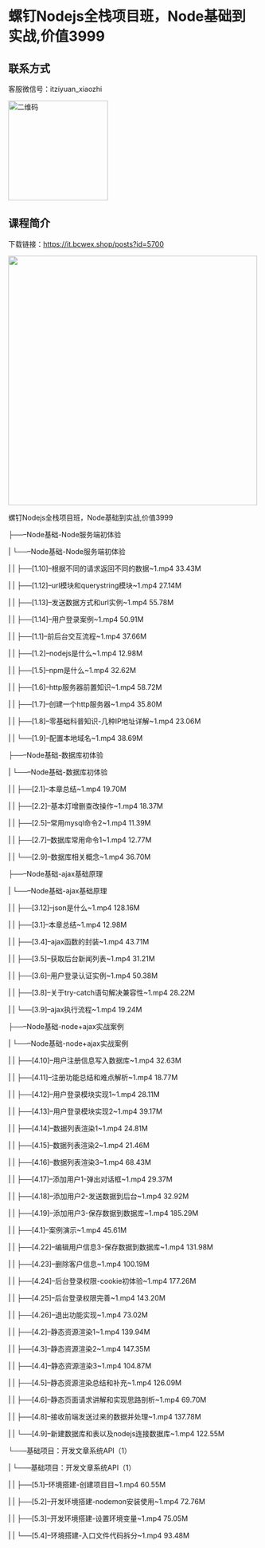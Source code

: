 # 螺钉Nodejs全栈项目班，Node基础到实战,价值3999

## 联系方式

客服微信号：itziyuan_xiaozhi

<img src="https://ziyuanyun.oss-cn-guangzhou.aliyuncs.com/common/20240614073449/666b82192834a.jpg" width="200" height="200" alt="二维码">

## 课程简介

下载链接：https://it.bcwex.shop/posts?id=5700

<img src="https://ziyuanyun.oss-cn-guangzhou.aliyuncs.com/yun/20241201164337/674c21b99f8db.jpg" width="500" alt="">

  

 螺钉Nodejs全栈项目班，Node基础到实战,价值3999

 ├──&#8211;Node基础-Node服务端初体验

 | └──&#8211;Node基础-Node服务端初体验

 | | ├──[1.10]&#8211;根据不同的请求返回不同的数据~1.mp4 33.43M

 | | ├──[1.12]&#8211;url模块和querystring模块~1.mp4 27.14M

 | | ├──[1.13]&#8211;发送数据方式和url实例~1.mp4 55.78M

 | | ├──[1.14]&#8211;用户登录案例~1.mp4 50.91M

 | | ├──[1.1]&#8211;前后台交互流程~1.mp4 37.66M

 | | ├──[1.2]&#8211;nodejs是什么~1.mp4 12.98M

 | | ├──[1.5]&#8211;npm是什么~1.mp4 32.62M

 | | ├──[1.6]&#8211;http服务器前置知识~1.mp4 58.72M

 | | ├──[1.7]&#8211;创建一个http服务器~1.mp4 35.80M

 | | ├──[1.8]&#8211;零基础科普知识-几种IP地址详解~1.mp4 23.06M

 | | └──[1.9]&#8211;配置本地域名~1.mp4 38.69M

 ├──&#8211;Node基础-数据库初体验

 | └──&#8211;Node基础-数据库初体验

 | | ├──[2.1]&#8211;本章总结~1.mp4 19.70M

 | | ├──[2.2]&#8211;基本灯增删查改操作~1.mp4 18.37M

 | | ├──[2.5]&#8211;常用mysql命令2~1.mp4 11.39M

 | | ├──[2.7]&#8211;数据库常用命令1~1.mp4 12.77M

 | | └──[2.9]&#8211;数据库相关概念~1.mp4 36.70M

 ├──&#8211;Node基础-ajax基础原理

 | └──&#8211;Node基础-ajax基础原理

 | | ├──[3.12]&#8211;json是什么~1.mp4 128.16M

 | | ├──[3.1]&#8211;本章总结~1.mp4 12.98M

 | | ├──[3.4]&#8211;ajax函数的封装~1.mp4 43.71M

 | | ├──[3.5]&#8211;获取后台新闻列表~1.mp4 31.21M

 | | ├──[3.6]&#8211;用户登录认证实例~1.mp4 50.38M

 | | ├──[3.8]&#8211;关于try-catch语句解决兼容性~1.mp4 28.22M

 | | └──[3.9]&#8211;ajax执行流程~1.mp4 19.24M

 ├──&#8211;Node基础-node+ajax实战案例

 | └──&#8211;Node基础-node+ajax实战案例

 | | ├──[4.10]&#8211;用户注册信息写入数据库~1.mp4 32.63M

 | | ├──[4.11]&#8211;注册功能总结和难点解析~1.mp4 18.77M

 | | ├──[4.12]&#8211;用户登录模块实现1~1.mp4 28.11M

 | | ├──[4.13]&#8211;用户登录模块实现2~1.mp4 39.17M

 | | ├──[4.14]&#8211;数据列表渲染1~1.mp4 24.81M

 | | ├──[4.15]&#8211;数据列表渲染2~1.mp4 21.46M

 | | ├──[4.16]&#8211;数据列表渲染3~1.mp4 68.43M

 | | ├──[4.17]&#8211;添加用户1-弹出对话框~1.mp4 29.37M

 | | ├──[4.18]&#8211;添加用户2-发送数据到后台~1.mp4 32.92M

 | | ├──[4.19]&#8211;添加用户3-保存数据到数据库~1.mp4 185.29M

 | | ├──[4.1]&#8211;案例演示~1.mp4 45.61M

 | | ├──[4.22]&#8211;编辑用户信息3-保存数据到数据库~1.mp4 131.98M

 | | ├──[4.23]&#8211;删除客户信息~1.mp4 100.19M

 | | ├──[4.24]&#8211;后台登录权限-cookie初体验~1.mp4 177.26M

 | | ├──[4.25]&#8211;后台登录权限完善~1.mp4 143.20M

 | | ├──[4.26]&#8211;退出功能实现~1.mp4 73.02M

 | | ├──[4.2]&#8211;静态资源渲染1~1.mp4 139.94M

 | | ├──[4.3]&#8211;静态资源渲染2~1.mp4 147.35M

 | | ├──[4.4]&#8211;静态资源渲染3~1.mp4 104.87M

 | | ├──[4.5]&#8211;静态资源渲染总结和补充~1.mp4 126.09M

 | | ├──[4.6]&#8211;静态页面请求讲解和实现思路剖析~1.mp4 69.70M

 | | ├──[4.8]&#8211;接收前端发送过来的数据并处理~1.mp4 137.78M

 | | └──[4.9]&#8211;新建数据库和表以及nodejs连接数据库~1.mp4 122.55M

 └──&#8211;基础项目：开发文章系统API（1）

 | └──&#8211;基础项目：开发文章系统API（1）

 | | ├──[5.1]&#8211;环境搭建-创建项目目~1.mp4 60.55M

 | | ├──[5.2]&#8211;开发环境搭建-nodemon安装使用~1.mp4 72.76M

 | | ├──[5.3]&#8211;开发环境搭建-设置环境变量~1.mp4 75.05M

 | | └──[5.4]&#8211;环境搭建-入口文件代码拆分~1.mp4 93.48M

  